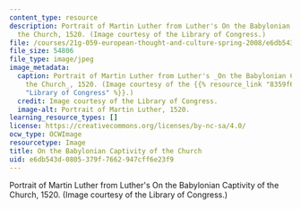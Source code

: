 ```yaml
---
content_type: resource
description: Portrait of Martin Luther from Luther's On the Babylonian Captivity of
  the Church, 1520. (Image courtesy of the Library of Congress.)
file: /courses/21g-059-european-thought-and-culture-spring-2008/e6db543d0805379f7662947cff6e23f9_21g-059s08.jpg
file_size: 54806
file_type: image/jpeg
image_metadata:
  caption: Portrait of Martin Luther from Luther's _On the Babylonian Captivity of
    the Church_, 1520. (Image courtesy of the {{% resource_link "8359f636-b4a2-43fa-8619-5f0e5f213fe3"
    "Library of Congress" %}}.)
  credit: Image courtesy of the Library of Congress.
  image-alt: Portrait of Martin Luther, 1520.
learning_resource_types: []
license: https://creativecommons.org/licenses/by-nc-sa/4.0/
ocw_type: OCWImage
resourcetype: Image
title: On the Babylonian Captivity of the Church
uid: e6db543d-0805-379f-7662-947cff6e23f9
---
```

Portrait of Martin Luther from Luther's On the Babylonian Captivity of the Church, 1520. (Image courtesy of the Library of Congress.)